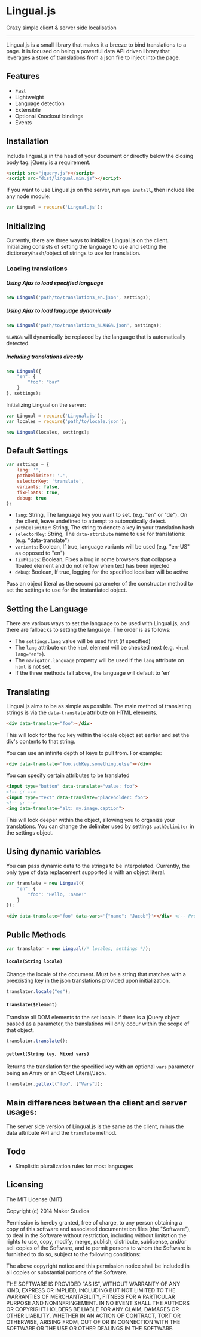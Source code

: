 Lingual.js
=======

Crazy simple client & server side localisation

------------

Lingual.js is a small library that makes it a breeze to bind translations to a page. It is focused on being a powerful data API driven library that leverages a store of translations from a json file to inject into the page.

## Features
* Fast
* Lightweight
* Language detection
* Extensible
* Optional Knockout bindings
* Events

## Installation

Include lingual.js in the head of your document or directly below the closing body tag. jQuery is a requirement.

```html
<script src="jquery.js"></script>
<script src="dist/lingual.min.js"></script>
```

If you want to use Lingual.js on the server, run `npm install`, then include like any node module:

```javascript
var Lingual = require('Lingual.js');
```

## Initializing

Currently, there are three ways to initialize Lingual.js on the client. Initializing consists of setting the language to use and setting the dictionary/hash/object of strings to use for translation.

### Loading translations

##### Using Ajax to load specified language
```javascript
new Lingual('path/to/translations_en.json', settings);
```

##### Using Ajax to load language dynamically
```javascript
new Lingual('path/to/translations_%LANG%.json', settings);
```
`%LANG%` will dynamically be replaced by the language that is automatically detected.

##### Including translations directly
```javascript
new Lingual({
    "en": {
        "foo": "bar"
    }
}, settings);
```

Initializing Lingual on the server:

```javascript
var Lingual = require('Lingual.js');
var locales = require('path/to/locale.json');

new Lingual(locales, settings);
```

## Default Settings
```javascript
var settings = {
    lang: '',
    pathDelimiter: '.',
    selectorKey: 'translate',
    variants: false,
    fixFloats: true,
    debug: true
};
```

* `lang`: String, The language key you want to set. (e.g. "en" or "de"). On the client, leave undefined to attempt to automatically detect.
* `pathDelimiter`: String, The string to denote a key in your translation hash
* `selectorKey`: String, The `data-attribute` name to use for translations: (e.g. "data-translate")
* `variants`: Boolean, If true, language variants will be used (e.g. "en-US" as opposed to "en")
* `fixFloats`: Boolean, Fixes a bug in some browsers that collapse a floated element and do not reflow when text has been injected
* `debug`: Boolean, If true, logging for the specified localiser will be active

Pass an object literal as the second parameter of the constructor method to set the settings to use for the instantiated object.

## Setting the Language

There are various ways to set the language to be used with Lingual.js, and there are fallbacks to setting the language. The order is as follows:

* The `settings.lang` value will be used first (if specified)
* The `lang` attribute on the `html` element will be checked next (e.g. `<html lang="en">`).
* The `navigator.language` property will be used if the `lang` attribute on `html` is not set.
* If the three methods fail above, the language will default to 'en'

## Translating

Lingual.js aims to be as simple as possible. The main method of translating strings is via the `data-translate` attribute on HTML elements.

```html
<div data-translate="foo"></div>
```

This will look for the `foo` key within the locale object set earlier and set the div's contents to that string.

You can use an infinite depth of keys to pull from. For example:
```html
<div data-translate="foo.subKey.something.else"></div>
```

You can specify certain attributes to be translated
```html
<input type="button" data-translate="value: foo">
<!-- or -->
<input type="text" data-translate="placeholder: foo">
<!-- or -->
<img data-translate="alt: my.image.caption">
```

This will look deeper within the object, allowing you to organize your translations. You can change the delimiter used by settings `pathDelimiter` in the settings object.

## Using dynamic variables

You can pass dynamic data to the strings to be interpolated. Currently, the only type of data replacement supported is with an object literal.

```javascript
var translate = new Lingual({
    "en": {
        "foo": "Hello, :name!"
    }
});
```
```html
<div data-translate="foo" data-vars='{"name": "Jacob"}'></div> <!-- Produces "Hello, Jacob!" -->
```


## Public Methods

```javascript
var translator = new Lingual(/* locales, settings */);
```

#### `locale(String locale)`
Change the locale of the document. Must be a string that matches with a preexisting key in the json translations provided upon initialization.
```javascript
translator.locale("es");
```


#### `translate($Element)`
Translate all DOM elements to the set locale. If there is a jQuery object passed as a parameter, the translations will only occur within the scope of that object.
```javascript
translator.translate();
```

#### `gettext(String key, Mixed vars)`
Returns the translation for the specified key with an optional `vars` parameter being an Array or an Object Literal/Json.
```javascript
translator.gettext("foo", ["Vars"]);
```

## Main differences between the client and server usages:

The server side version of Lingual.js is the same as the client, minus the data attribute API and the `translate` method.

## Todo
* Simplistic pluralization rules for most languages

## Licensing

The MIT License (MIT)

Copyright (c) 2014 Maker Studios

Permission is hereby granted, free of charge, to any person obtaining a copy
of this software and associated documentation files (the "Software"), to deal
in the Software without restriction, including without limitation the rights
to use, copy, modify, merge, publish, distribute, sublicense, and/or sell
copies of the Software, and to permit persons to whom the Software is
furnished to do so, subject to the following conditions:

The above copyright notice and this permission notice shall be included in
all copies or substantial portions of the Software.

THE SOFTWARE IS PROVIDED "AS IS", WITHOUT WARRANTY OF ANY KIND, EXPRESS OR
IMPLIED, INCLUDING BUT NOT LIMITED TO THE WARRANTIES OF MERCHANTABILITY,
FITNESS FOR A PARTICULAR PURPOSE AND NONINFRINGEMENT. IN NO EVENT SHALL THE
AUTHORS OR COPYRIGHT HOLDERS BE LIABLE FOR ANY CLAIM, DAMAGES OR OTHER
LIABILITY, WHETHER IN AN ACTION OF CONTRACT, TORT OR OTHERWISE, ARISING FROM,
OUT OF OR IN CONNECTION WITH THE SOFTWARE OR THE USE OR OTHER DEALINGS IN
THE SOFTWARE.



